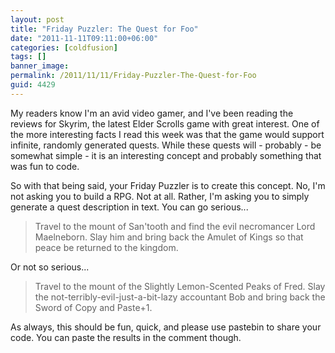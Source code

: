 ```yaml
---
layout: post
title: "Friday Puzzler: The Quest for Foo"
date: "2011-11-11T09:11:00+06:00"
categories: [coldfusion]
tags: []
banner_image: 
permalink: /2011/11/11/Friday-Puzzler-The-Quest-for-Foo
guid: 4429
---
```


My readers know I'm an avid video gamer, and I've been reading the reviews for Skyrim, the latest Elder Scrolls game with great interest. One of the more interesting facts I read this week was that the game would support infinite, randomly generated quests. While these quests will - probably - be somewhat simple - it is an interesting concept and probably something that was fun to code.

So with that being said, your Friday Puzzler is to create this concept. No, I'm not asking you to build a RPG. Not at all. Rather, I'm asking you to simply generate a quest description in text. You can go serious...

<blockquote>
Travel to the mount of San'tooth and find the evil necromancer Lord Maelneborn. Slay him and bring back the Amulet of Kings so that peace be returned to the kingdom.
</blockquote>

Or not so serious...

<blockquote>
Travel to the mount of the Slightly Lemon-Scented Peaks of Fred. Slay the not-terribly-evil-just-a-bit-lazy accountant Bob and bring back the Sword of Copy and Paste+1.
</blockquote>

As always, this should be fun, quick, and please use pastebin to share your code. You can paste the results in the comment though.
